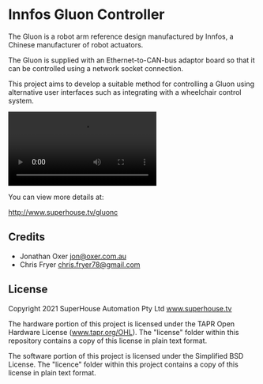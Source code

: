 Innfos Gluon Controller
=======================

The Gluon is a robot arm reference design manufactured by Innfos, a
Chinese manufacturer of robot actuators.

The Gluon is supplied with an Ethernet-to-CAN-bus adaptor board so that
it can be controlled using a network socket connection.

This project aims to develop a suitable method for controlling a Gluon
using alternative user interfaces such as integrating with a wheelchair
control system.

![Gluon movement test](Images/Gluon-move.mp4)

You can view more details at:

  http://www.superhouse.tv/gluonc


Credits
-------
  * Jonathan Oxer <jon@oxer.com.au>
  * Chris Fryer <chris.fryer78@gmail.com>


License
-------
Copyright 2021 SuperHouse Automation Pty Ltd  www.superhouse.tv  

The hardware portion of this project is licensed under the TAPR Open
Hardware License (www.tapr.org/OHL). The "license" folder within this
repository contains a copy of this license in plain text format.

The software portion of this project is licensed under the Simplified
BSD License. The "licence" folder within this project contains a
copy of this license in plain text format.
